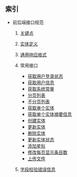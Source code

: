 ## 索引

- 前后端接口规范
    1. [关键点]()
    2. [实体定义]()
    3. [通用响应格式]()
    4. 常用接口
        - [获取用户登录状态]()
        - [获取用户信息]()
        - [获取系统常量]()
        - [分页列表]()
        - [不分页列表]()
        - [获取单个实体]()
        - [获取单个实体摘要信息]()
        - [创建实体]()
        - [更新实体]()
        - [删除实体]()
        - [更新实体状态]()
        - [添加星标]()
        - [修改每页显示条目数]()
        - [上传文件]()

	5. [字段校验错误信息]()
